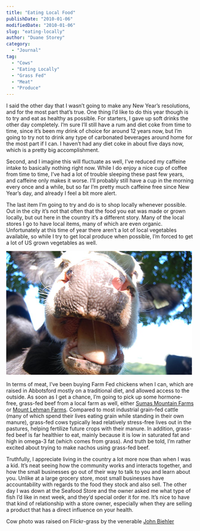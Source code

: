 ```yaml
---
title: "Eating Local Food"
publishDate: "2010-01-06"
modifiedDate: "2010-01-06"
slug: "eating-locally"
author: "Duane Storey"
category:
  - "Journal"
tag:
  - "Cows"
  - "Eating Locally"
  - "Grass Fed"
  - "Meat"
  - "Produce"
---
```


I said the other day that I wasn’t going to make any New Year’s resolutions, and for the most part that’s true. One thing I’d like to do this year though is to try and eat as healthy as possible. For starters, I gave up soft drinks the other day completely. I’m sure I’ll still have a rum and diet coke from time to time, since it’s been my drink of choice for around 12 years now, but I’m going to try not to drink any type of carbonated beverages around home for the most part if I can. I haven’t had any diet coke in about five days now, which is a pretty big accomplishment.

Second, and I imagine this will fluctuate as well, I’ve reduced my caffeine intake to basically nothing right now. While I do enjoy a nice cup of coffee from time to time, I’ve had a lot of trouble sleeping these past few years, and caffeine only makes it worse. I’ll probably still have a cup in the morning every once and a while, but so far I’m pretty much caffeine free since New Year’s day, and already I feel a bit more alert.

The last item I’m going to try and do is to shop locally whenever possible. Out in the city it’s not that often that the food you eat was made or grown locally, but out here in the country it’s a different story. Many of the local stores I go to have local items, many of which are even organic. Unfortunately at this time of year there aren’t a lot of local vegetables available, so while I try to get local produce when possible, I’m forced to get a lot of US grown vegetables as well.

[![John Biehler's Cow](_images/eating-local-food-1.jpg)](http://www.flickr.com/photos/retrocactus/2857235873/)

In terms of meat, I’ve been buying Farm Fed chickens when I can, which are raised in Abbotsford mostly on a traditional diet, and allowed access to the outside. As soon as I get a chance, I’m going to pick up some hormone-free, grass-fed beef from a local farm as well, either [Sumas Mountain Farms](http://www.sumasmountainfarms.ca/products.php) or [Mount Lehman Farms](http://www.grassonlybeef.ca/html/about_our_beef.html). Compared to most industrial grain-fed cattle (many of which spend their lives eating grain while standing in their own manure), grass-fed cows typically lead relatively stress-free lives out in the pastures, helping fertilize future crops with their manure. In addition, grass-fed beef is far healthier to eat, mainly because it is low in saturated fat and high in omega-3 fat (which comes from grass). And truth be told, I’m rather excited about trying to make nachos using grass-fed beef.

Truthfully, I appreciate living in the country a lot more now than when I was a kid. It’s neat seeing how the community works and interacts together, and how the small businesses go out of their way to talk to you and learn about you. Unlike at a large grocery store, most small businesses have accountability with regards to the food they stock and also sell. The other day I was down at the Seafood Store and the owner asked me what type of fish I’d like in next week, and they’d special order it for me. It’s nice to have that kind of relationship with a store owner, especially when they are selling a product that has a direct influence on your health.

Cow photo was raised on Flickr-grass by the venerable [John Biehler](http://www.johnbiehler.com)